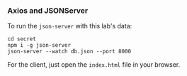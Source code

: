 ### Axios and JSONServer 

To run the `json-server` with this lab's data:

```
cd secret
npm i -g json-server
json-server --watch db.json --port 8000
```

For the client, just open the `index.html` file in your browser.